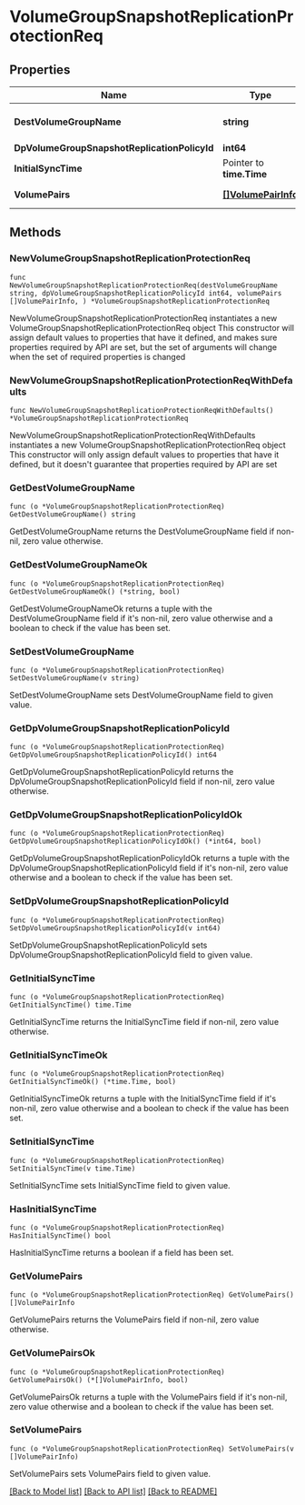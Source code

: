 # VolumeGroupSnapshotReplicationProtectionReq

## Properties

Name | Type | Description | Notes
------------ | ------------- | ------------- | -------------
**DestVolumeGroupName** | **string** | destination volume name | 
**DpVolumeGroupSnapshotReplicationPolicyId** | **int64** | policy | 
**InitialSyncTime** | Pointer to **time.Time** | initial sync time | [optional] 
**VolumePairs** | [**[]VolumePairInfo**](VolumePairInfo.md) | volume pairs | 

## Methods

### NewVolumeGroupSnapshotReplicationProtectionReq

`func NewVolumeGroupSnapshotReplicationProtectionReq(destVolumeGroupName string, dpVolumeGroupSnapshotReplicationPolicyId int64, volumePairs []VolumePairInfo, ) *VolumeGroupSnapshotReplicationProtectionReq`

NewVolumeGroupSnapshotReplicationProtectionReq instantiates a new VolumeGroupSnapshotReplicationProtectionReq object
This constructor will assign default values to properties that have it defined,
and makes sure properties required by API are set, but the set of arguments
will change when the set of required properties is changed

### NewVolumeGroupSnapshotReplicationProtectionReqWithDefaults

`func NewVolumeGroupSnapshotReplicationProtectionReqWithDefaults() *VolumeGroupSnapshotReplicationProtectionReq`

NewVolumeGroupSnapshotReplicationProtectionReqWithDefaults instantiates a new VolumeGroupSnapshotReplicationProtectionReq object
This constructor will only assign default values to properties that have it defined,
but it doesn't guarantee that properties required by API are set

### GetDestVolumeGroupName

`func (o *VolumeGroupSnapshotReplicationProtectionReq) GetDestVolumeGroupName() string`

GetDestVolumeGroupName returns the DestVolumeGroupName field if non-nil, zero value otherwise.

### GetDestVolumeGroupNameOk

`func (o *VolumeGroupSnapshotReplicationProtectionReq) GetDestVolumeGroupNameOk() (*string, bool)`

GetDestVolumeGroupNameOk returns a tuple with the DestVolumeGroupName field if it's non-nil, zero value otherwise
and a boolean to check if the value has been set.

### SetDestVolumeGroupName

`func (o *VolumeGroupSnapshotReplicationProtectionReq) SetDestVolumeGroupName(v string)`

SetDestVolumeGroupName sets DestVolumeGroupName field to given value.


### GetDpVolumeGroupSnapshotReplicationPolicyId

`func (o *VolumeGroupSnapshotReplicationProtectionReq) GetDpVolumeGroupSnapshotReplicationPolicyId() int64`

GetDpVolumeGroupSnapshotReplicationPolicyId returns the DpVolumeGroupSnapshotReplicationPolicyId field if non-nil, zero value otherwise.

### GetDpVolumeGroupSnapshotReplicationPolicyIdOk

`func (o *VolumeGroupSnapshotReplicationProtectionReq) GetDpVolumeGroupSnapshotReplicationPolicyIdOk() (*int64, bool)`

GetDpVolumeGroupSnapshotReplicationPolicyIdOk returns a tuple with the DpVolumeGroupSnapshotReplicationPolicyId field if it's non-nil, zero value otherwise
and a boolean to check if the value has been set.

### SetDpVolumeGroupSnapshotReplicationPolicyId

`func (o *VolumeGroupSnapshotReplicationProtectionReq) SetDpVolumeGroupSnapshotReplicationPolicyId(v int64)`

SetDpVolumeGroupSnapshotReplicationPolicyId sets DpVolumeGroupSnapshotReplicationPolicyId field to given value.


### GetInitialSyncTime

`func (o *VolumeGroupSnapshotReplicationProtectionReq) GetInitialSyncTime() time.Time`

GetInitialSyncTime returns the InitialSyncTime field if non-nil, zero value otherwise.

### GetInitialSyncTimeOk

`func (o *VolumeGroupSnapshotReplicationProtectionReq) GetInitialSyncTimeOk() (*time.Time, bool)`

GetInitialSyncTimeOk returns a tuple with the InitialSyncTime field if it's non-nil, zero value otherwise
and a boolean to check if the value has been set.

### SetInitialSyncTime

`func (o *VolumeGroupSnapshotReplicationProtectionReq) SetInitialSyncTime(v time.Time)`

SetInitialSyncTime sets InitialSyncTime field to given value.

### HasInitialSyncTime

`func (o *VolumeGroupSnapshotReplicationProtectionReq) HasInitialSyncTime() bool`

HasInitialSyncTime returns a boolean if a field has been set.

### GetVolumePairs

`func (o *VolumeGroupSnapshotReplicationProtectionReq) GetVolumePairs() []VolumePairInfo`

GetVolumePairs returns the VolumePairs field if non-nil, zero value otherwise.

### GetVolumePairsOk

`func (o *VolumeGroupSnapshotReplicationProtectionReq) GetVolumePairsOk() (*[]VolumePairInfo, bool)`

GetVolumePairsOk returns a tuple with the VolumePairs field if it's non-nil, zero value otherwise
and a boolean to check if the value has been set.

### SetVolumePairs

`func (o *VolumeGroupSnapshotReplicationProtectionReq) SetVolumePairs(v []VolumePairInfo)`

SetVolumePairs sets VolumePairs field to given value.



[[Back to Model list]](../README.md#documentation-for-models) [[Back to API list]](../README.md#documentation-for-api-endpoints) [[Back to README]](../README.md)


